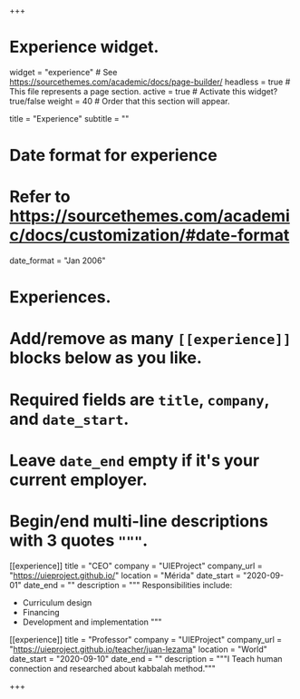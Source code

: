 +++
# Experience widget.
widget = "experience"  # See https://sourcethemes.com/academic/docs/page-builder/
headless = true  # This file represents a page section.
active = true  # Activate this widget? true/false
weight = 40  # Order that this section will appear.

title = "Experience"
subtitle = ""

# Date format for experience
#   Refer to https://sourcethemes.com/academic/docs/customization/#date-format
date_format = "Jan 2006"

# Experiences.
#   Add/remove as many `[[experience]]` blocks below as you like.
#   Required fields are `title`, `company`, and `date_start`.
#   Leave `date_end` empty if it's your current employer.
#   Begin/end multi-line descriptions with 3 quotes `"""`.
[[experience]]
  title = "CEO"
  company = "UIEProject"
  company_url = "https://uieproject.github.io/"
  location = "Mérida"
  date_start = "2020-09-01"
  date_end = ""
  description = """
  Responsibilities include:
  
  * Curriculum design
  * Financing
  * Development and implementation
  """

[[experience]]
  title = "Professor"
  company = "UIEProject"
  company_url = "https://uieproject.github.io/teacher/juan-lezama"
  location = "World"
  date_start = "2020-09-10"
  date_end = ""
  description = """I Teach human connection and researched about kabbalah method."""

+++
